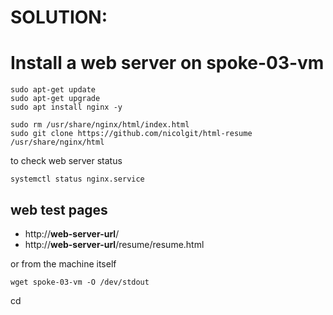# SOLUTION: 

# Install a web server on spoke-03-vm

```
sudo apt-get update
sudo apt-get upgrade
sudo apt install nginx -y

sudo rm /usr/share/nginx/html/index.html 
sudo git clone https://github.com/nicolgit/html-resume /usr/share/nginx/html
```


to check web server status

```
systemctl status nginx.service
```

## web test pages 

* http://**web-server-url**/
* http://**web-server-url**/resume/resume.html

or from the machine itself

```
wget spoke-03-vm -O /dev/stdout
```
cd 
